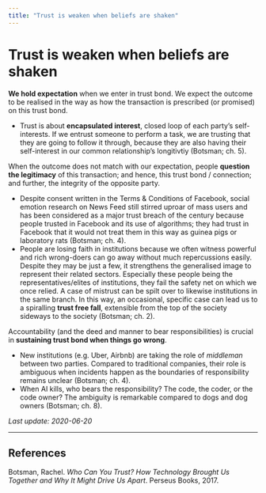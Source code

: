```yaml
---
title: "Trust is weaken when beliefs are shaken"
---
```


# Trust is weaken when beliefs are shaken

**We hold expectation** when we enter in trust bond. We expect the outcome to be realised in the way as how the transaction is prescribed (or promised) on this trust bond.

- Trust is about **encapsulated interest**, closed loop of each party’s self-interests. If we entrust someone to perform a task, we are trusting that they are going to follow it through, because they are also having their self-interest in our common relationship’s longitivtiy (Botsman; ch. 5).

When the outcome does not match with our expectation, people **question the legitimacy** of this transaction; and hence, this trust bond / connection; and further, the integrity of the opposite party.

- Despite consent written in the Terms & Conditions of Facebook, social emotion research on News Feed still stirred uproar of mass users and has been considered as a major trust breach of the century because people trusted in Facebook and its use of algorithms; they had trust in Facebook that it would not treat them in this way as guinea pigs or laboratory rats (Botsman; ch. 4).
- People are losing faith in institutions because we often witness powerful and rich wrong-doers can go away without much repercussions easily. Despite they may be just a few, it strengthens the generalised image to represent their related sectors. Especially these people being the representatives/elites of institutions, they fail the safety net on which we once relied. A case of mistrust can be spilt over to likewise institutions in the same branch. In this way, an occasional, specific case can lead us to a spiralling **trust free fall**, extensible from the top of the society sideways to the society (Botsman; ch. 2).

Accountability (and the deed and manner to bear responsibilities) is crucial in **sustaining trust bond when things go wrong**.

- New institutions (e.g. Uber, Airbnb) are taking the role of _middleman_ between two parties. Compared to traditional companies, their role is ambiguous when incidents happen as the boundaries of responsibility remains unclear (Botsman; ch. 4).
- When AI kills, who bears the responsibility? The code, the coder, or the code owner? The ambiguity is remarkable compared to dogs and dog owners (Botsman; ch. 8).

*Last update: 2020-06-20*

* * *

## References
Botsman, Rachel. _Who Can You Trust? How Technology Brought Us Together and Why It Might Drive Us Apart_. Perseus Books, 2017.
